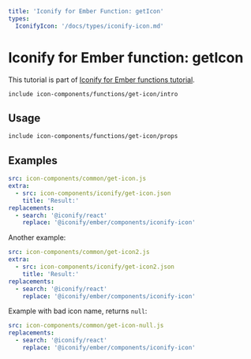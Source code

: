 ```yaml
title: 'Iconify for Ember Function: getIcon'
types:
  IconifyIcon: '/docs/types/iconify-icon.md'
```

# Iconify for Ember function: getIcon

This tutorial is part of [Iconify for Ember functions tutorial](./index.md#functions).

`include icon-components/functions/get-icon/intro`

## Usage

`include icon-components/functions/get-icon/props`

## Examples

```yaml
src: icon-components/common/get-icon.js
extra:
  - src: icon-components/iconify/get-icon.json
    title: 'Result:'
replacements:
  - search: '@iconify/react'
    replace: '@iconify/ember/components/iconify-icon'
```

Another example:

```yaml
src: icon-components/common/get-icon2.js
extra:
  - src: icon-components/iconify/get-icon2.json
    title: 'Result:'
replacements:
  - search: '@iconify/react'
    replace: '@iconify/ember/components/iconify-icon'
```

Example with bad icon name, returns `null`:

```yaml
src: icon-components/common/get-icon-null.js
replacements:
  - search: '@iconify/react'
    replace: '@iconify/ember/components/iconify-icon'
```
